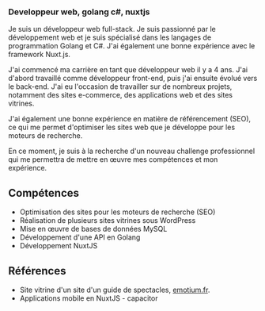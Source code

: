 
### Developpeur web, golang c#, nuxtjs

Je suis un développeur web full-stack. Je suis passionné par le développement web et je suis spécialisé dans les langages de programmation Golang et C#. J'ai également une bonne expérience avec le framework Nuxt.js.

J'ai commencé ma carrière en tant que développeur web il y a 4 ans. J'ai d'abord travaillé comme développeur front-end, puis j'ai ensuite évolué vers le back-end. J'ai eu l'occasion de travailler sur de nombreux projets, notamment des sites e-commerce, des applications web et des sites vitrines.

J'ai également une bonne expérience en matière de référencement (SEO), ce qui me permet d'optimiser les sites web que je développe pour les moteurs de recherche.

En ce moment, je suis à la recherche d'un nouveau challenge professionnel qui me permettra de mettre en œuvre mes compétences et mon expérience.

## Compétences
- Optimisation des sites pour les moteurs de recherche (SEO)
- Réalisation de plusieurs sites vitrines sous WordPress
- Mise en œuvre de bases de données MySQL
- Développement d'une API en Golang 
- Développement NuxtJS

## Références

- Site vitrine d'un site d'un guide de spectacles, [emotium.fr](https://www.emotium.fr).
- Applications mobile en NuxtJS - capacitor
